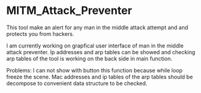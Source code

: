 # MITM_Attack_Preventer
This tool make an alert for any man in the middle attack attempt and and protects you from hackers.

I am currently working on grapfical user interface of man in the middle attack preventer.
Ip addresses and arp tables can be showed and checking arp tables of the tool is working on the back side in main function.

Problems:
I can not show with button this function because while loop freeze the scene. 
Mac addresses and ip tables of the arp tables should be decompose to convenient data structure to be checked.


